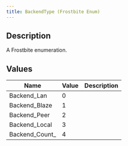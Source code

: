 ```yaml
---
title: BackendType (Frostbite Enum)
---
```

## Description

A Frostbite enumeration.

## Values

| Name             | Value | Description |
| ---------------- | ----- | ----------- |
| Backend\_Lan     | 0     |             |
| Backend\_Blaze   | 1     |             |
| Backend\_Peer    | 2     |             |
| Backend\_Local   | 3     |             |
| Backend\_Count\_ | 4     |             |
